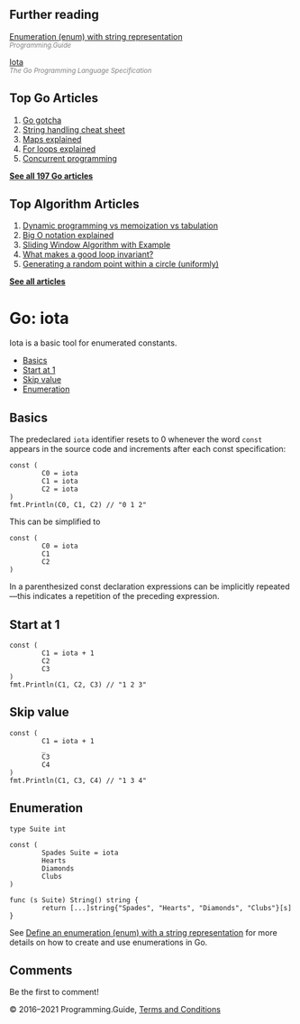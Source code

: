 <span class="underline"></span>

<span class="underline"></span>

Further reading
---------------

[Enumeration (enum) with string representation](define-enumeration-string.html)  
<span style="color: grey; font-style: italic; font-size: smaller">Programming.Guide</span>

[Iota](https://golang.org/ref/spec#Iota)  
<span style="color: grey; font-style: italic; font-size: smaller">The Go Programming Language Specification</span>

Top Go Articles
---------------

1.  [Go gotcha](go-gotcha.html)
2.  [String handling cheat sheet](string-functions-reference-cheat-sheet.html)
3.  [Maps explained](maps-explained.html)
4.  [For loops explained](for-loop.html)
5.  [Concurrent programming](go-concurrency-tutorial.html)

[**See all 197 Go articles**](index.html)

<span class="underline"></span>

Top Algorithm Articles
----------------------

1.  [Dynamic programming vs memoization vs tabulation](../dynamic-programming-vs-memoization-vs-tabulation.html)
2.  [Big O notation explained](../big-o-notation-explained.html)
3.  [Sliding Window Algorithm with Example](../sliding-window-example.html)
4.  [What makes a good loop invariant?](../what-makes-a-good-loop-invariant.html)
5.  [Generating a random point within a circle (uniformly)](../random-point-within-circle.html)

[**See all articles**](../index.html)

Go: iota
========

Iota is a basic tool for enumerated constants.

-   [Basics](iota.html#basics)
-   [Start at 1](iota.html#start-at-1)
-   [Skip value](iota.html#skip-value)
-   [Enumeration](iota.html#enumeration)

Basics
------

The predeclared `iota` identifier resets to 0 whenever the word `const` appears in the source code and increments after each const specification:

    const (
            C0 = iota
            C1 = iota
            C2 = iota
    )
    fmt.Println(C0, C1, C2) // "0 1 2"

This can be simplified to

    const (
            C0 = iota
            C1
            C2
    )

In a parenthesized const declaration expressions can be implicitly repeated—this indicates a repetition of the preceding expression.

Start at 1
----------

    const (
            C1 = iota + 1
            C2
            C3
    )
    fmt.Println(C1, C2, C3) // "1 2 3"

Skip value
----------

    const (
            C1 = iota + 1
            _
            C3
            C4
    )
    fmt.Println(C1, C3, C4) // "1 3 4"

Enumeration
-----------

    type Suite int

    const (
            Spades Suite = iota
            Hearts
            Diamonds
            Clubs
    )

    func (s Suite) String() string {
            return [...]string{"Spades", "Hearts", "Diamonds", "Clubs"}[s]
    }

See [Define an enumeration (enum) with a string representation](define-enumeration-string.html) for more details on how to create and use enumerations in Go.

Comments
--------

Be the first to comment!

© 2016–2021 Programming.Guide, [Terms and Conditions](../terms-and-conditions.html)
